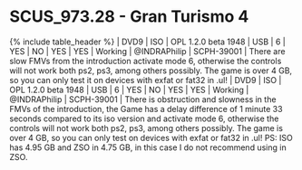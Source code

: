 # SCUS_973.28 - Gran Turismo 4

{% include table_header %} 
| DVD9 | ISO | OPL 1.2.0 beta 1948 | USB | 6 | YES | NO | YES | YES | Working | @INDRAPhilip | SCPH-39001 | There are slow FMVs from the introduction activate mode 6, otherwise the controls will not work both ps2, ps3, among others possibly. The game is over 4 GB, so you can only test it on devices with exfat or fat32 in .ul!
| DVD9 | ISO | OPL 1.2.0 beta 1948 | USB | 6 | YES | NO | YES | YES | Working | @INDRAPhilip | SCPH-39001 | There is obstruction and slowness in the FMVs of the introduction, the Game has a delay difference of 1 minute 33 seconds compared to its iso version and activate mode 6, otherwise the controls will not work both ps2, ps3, among others possibly. The game is over 4 GB, so you can only test on devices with exfat or fat32 in .ul! PS: ISO has 4.95 GB and ZSO in 4.75 GB, in this case I do not recommend using in ZSO.
